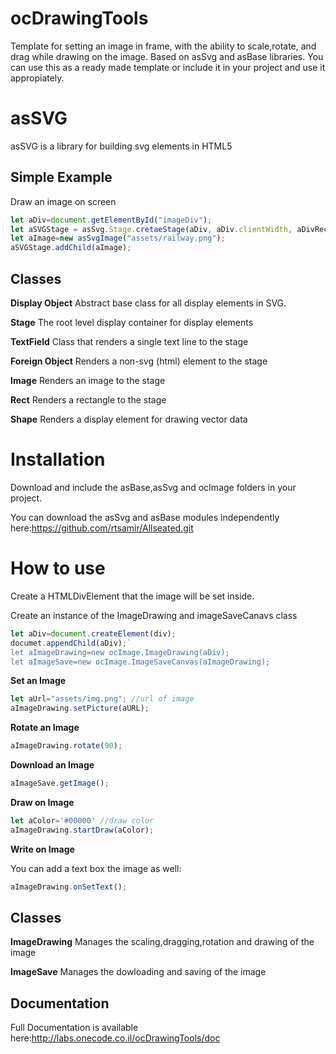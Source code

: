 # ocDrawingTools
Template for setting an image in frame, with the ability to scale,rotate, and drag while drawing on the image.
Based on asSvg and asBase libraries.
You can use this as a ready made template or include it in your project and use it appropiately.
# asSVG
asSVG is a library for building svg elements in HTML5
## Simple Example 
Draw an image on screen
```typescript
let aDiv=document.getElementById("imageDiv");
let aSVGStage = asSvg.Stage.cretaeStage(aDiv, aDiv.clientWidth, aDivRect.clientHeight);
let aImage=new asSvgImage("assets/railway.png");
aSVGStage.addChild(aImage);
```
## Classes
**Display Object** 
Abstract base class for all display elements in SVG.

**Stage**
The root level display container for display elements

**TextField**
Class that renders a single text line to the stage

**Foreign Object**
Renders a non-svg (html) element to the stage

**Image**
Renders an image to the stage

**Rect**
Renders a rectangle to the stage

**Shape**
Renders a display element for drawing vector data


# Installation
Download and include the asBase,asSvg and ocImage folders in your project.

You can download the asSvg and asBase modules independently here:https://github.com/rtsamir/Allseated.git

# How to use 

Create a HTMLDivElement that the image will be set inside.

Create an instance of the ImageDrawing and imageSaveCanavs class
```typescript
let aDiv=document.createElement(div);
documet.appendChild(aDiv);`
let aImageDrawing=new ocImage.ImageDrawing(aDiv);
let aImageSave=new ocImage.ImageSaveCanvas(aImageDrawing);
```

**Set an Image**
```typescript
let aUrl="assets/img.png"; //url of image
aImageDrawing.setPicture(aURL);
```
**Rotate an Image**
```typescript
aImageDrawing.rotate(90);
```

**Download an Image**
```typescript
aImageSave.getImage();
```

**Draw on Image**
```typescript
let aColor='#00000' //draw color
aImageDrawing.startDraw(aColor);
```

**Write on Image**

You can add a text box the image as well:
```typescript
aImageDrawing.onSetText();
```
## Classes
**ImageDrawing**
Manages the scaling,dragging,rotation and drawing of the image

**ImageSave**
Manages the dowloading and saving of the image
## Documentation

Full Documentation is available  here:http://labs.onecode.co.il/ocDrawingTools/doc
